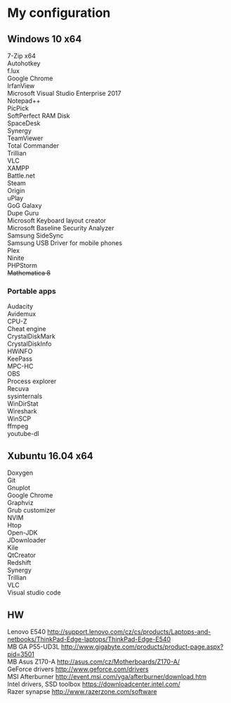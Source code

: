 # My configuration
## Windows 10 x64
7-Zip x64  
Autohotkey  
f.lux  
Google Chrome  
IrfanView  
Microsoft Visual Studio Enterprise 2017  
Notepad++  
PicPick  
SoftPerfect RAM Disk  
SpaceDesk  
Synergy  
TeamViewer  
Total Commander  
Trillian  
VLC  
XAMPP  
Battle.net  
Steam  
Origin  
uPlay  
GoG Galaxy  
Dupe Guru  
Microsoft Keyboard layout creator  
Microsoft Baseline Security Analyzer  
Samsung SideSync  
Samsung USB Driver for mobile phones  
Plex  
Ninite  
PHPStorm  
~~Mathematica 8~~  

### Portable apps
Audacity  
Avidemux  
CPU-Z  
Cheat engine  
CrystalDiskMark  
CrystalDiskInfo  
HWiNFO  
KeePass  
MPC-HC  
OBS  
Process explorer  
Recuva  
sysinternals  
WinDirStat  
Wireshark  
WinSCP  
ffmpeg  
youtube-dl  
  
## Xubuntu 16.04 x64
Doxygen  
Git  
Gnuplot  
Google Chrome  
Graphviz  
Grub customizer  
NVIM  
Htop  
Open-JDK  
JDownloader  
Kile  
QtCreator  
Redshift  
Synergy  
Trillian  
VLC  
Visual studio code

## HW
Lenovo E540 http://support.lenovo.com/cz/cs/products/Laptops-and-netbooks/ThinkPad-Edge-laptops/ThinkPad-Edge-E540  
MB GA P55-UD3L http://www.gigabyte.com/products/product-page.aspx?pid=3501  
MB Asus Z170-A http://asus.com/cz/Motherboards/Z170-A/  
GeForce drivers http://www.geforce.com/drivers  
MSI Afterburner http://event.msi.com/vga/afterburner/download.htm  
Intel drivers, SSD toolbox https://downloadcenter.intel.com/  
Razer synapse http://www.razerzone.com/software  
